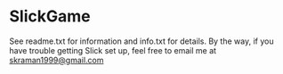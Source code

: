 SlickGame
=========

See readme.txt for information and info.txt for details.
By the way, if you have trouble getting Slick set up, feel free to email me at skraman1999@gmail.com
